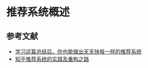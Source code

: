 # 推荐系统概述

## 

## 参考文献
* [学习这篇总结后，你也能做出天天快报一样的推荐系统](https://juejin.im/post/5bbb1ed8f265da0ac2568480)
* [知乎推荐系统的实践及重构之路](https://www.jishuwen.com/d/2CZo#tuit)